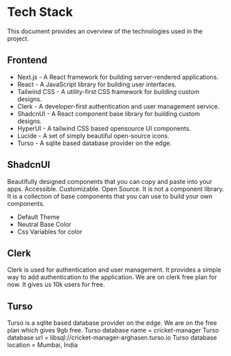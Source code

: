 # Tech Stack

This document provides an overview of the technologies used in the project.

## Frontend

- Next.js - A React framework for building server-rendered applications.
- React - A JavaScript library for building user interfaces.
- Tailwind CSS - A utility-first CSS framework for building custom designs.
- Clerk - A developer-first authentication and user management service.
- ShadcnUI - A React component base library for building custom designs.
- HyperUI - A tailwind CSS based opensource UI components.
- Lucide - A set of simply beautiful open-source icons.
- Turso - A sqlite based database provider on the edge.

## ShadcnUI

Beautifully designed components that you can copy and paste into your apps. Accessible. Customizable. Open Source. It is not a component library.
It is a collection of base components that you can use to build your own components.

- Default Theme
- Neutral Base Color
- Css Variables for color

## Clerk

Clerk is used for authentication and user management. It provides a simple way to add authentication to the application.
We are on clerk free plan for now. It gives us 10k users for free.

## Turso

Turso is a sqlite based database provider on the edge. We are on the free plan which gives 9gb free.
Turso database name = cricket-manager
Turso database url = libsql://cricket-manager-arghasen.turso.io
Turso database location = Mumbai, India
